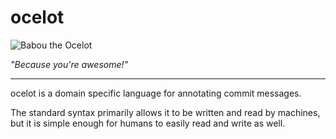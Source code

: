 # ocelot

![Babou the Ocelot](http://i.imgur.com/nYZjBZQ.jpg)

*"Because you're awesome!"*

---

ocelot is a domain specific language for annotating commit messages.

The standard syntax primarily allows it to be written and read by machines,
but it is simple enough for humans to easily read and write as well.
